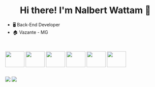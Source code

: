 <h1 align="center">
  Hi there! I'm Nalbert Wattam 👋
</h1>

- 🖥 Back-End Developer
- 🏠 Vazante - MG

##

<!-- <div align="center">
  <a href="https://github.com/Wattam">
  <img height="180em" src="https://github-readme-stats.vercel.app/api?username=wattam&show_icons=true&theme=radical&include_all_commits=true&count_private=true&hide_border=true&border_radius=true"/>
  <img height="180em" src="https://github-readme-stats.vercel.app/api/top-langs/?username=wattam&layout=compact&langs_count=7&theme=radical&hide_border=true&border_radius=true"/>
</div> -->

<div style="display: inline_block"><br>
  <img align="center" height="50" width="60" src="https://cdn.jsdelivr.net/gh/devicons/devicon/icons/java/java-original-wordmark.svg">
  <img align="center" height="50" width="60" src="https://cdn.jsdelivr.net/gh/devicons/devicon/icons/go/go-original-wordmark.svg">
  <img align="center" height="50" width="60" src="https://cdn.jsdelivr.net/gh/devicons/devicon/icons/spring/spring-original-wordmark.svg">
  <img align="center" height="50" width="60" src="https://cdn.jsdelivr.net/gh/devicons/devicon/icons/postgresql/postgresql-original-wordmark.svg">
  <img align="center" height="50" width="60" src="https://cdn.jsdelivr.net/gh/devicons/devicon/icons/mongodb/mongodb-original-wordmark.svg">
  <img align="center" height="50" width="60" src="https://cdn.jsdelivr.net/gh/devicons/devicon/icons/c/c-plain.svg">
</div>
  
##
  
<div>
  <a href = "https://www.linkedin.com/in/nalberwattam/" target="_blank"><img src="https://img.shields.io/badge/-LinkedIn-%230077B5?style=for-the-badge&logo=linkedin&logoColor=white"></a>
  <a href = "mailto:nalbertwattam@gmail.com"><img src="https://img.shields.io/badge/Gmail-D14836?style=for-the-badge&logo=gmail&logoColor=white"></a> 
</div>
